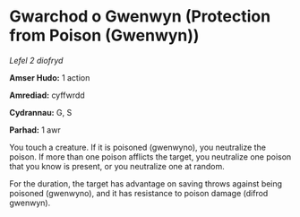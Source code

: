 # Gwarchod o Gwenwyn (Protection from Poison (Gwenwyn))

*Lefel 2 diofryd*

**Amser Hudo:** 1 action

**Amrediad:** cyffwrdd

**Cydrannau:** G, S

**Parhad:** 1 awr

You touch a creature. If it is poisoned (gwenwyno), you neutralize the poison. If more than one poison afflicts the target, you neutralize one poison that you know is present, or you neutralize one at random.

For the duration, the target has advantage on saving throws against being poisoned (gwenwyno), and it has resistance to poison damage (difrod gwenwyn).